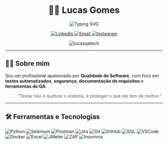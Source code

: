 <h1 align="center">👨‍💻 Lucas Gomes</h1>

<p align="center">
  <img src="https://readme-typing-svg.demolab.com?font=Fira+Code&size=22&pause=1000&color=00F700&center=true&vCenter=true&width=435&lines=Hello%2C+World!;QA+%7C+Testes+Automatizados+%7C+Seguran%C3%A7a;A+busca+pelo+bug+nunca+para..." alt="Typing SVG" />
</p>

<p align="center">
  <a href="https://www.linkedin.com/in/lucas-costa-584355339" target="_blank">
    <img alt="LinkedIn" src="https://img.shields.io/badge/-LinkedIn-0A66C2?style=for-the-badge&logo=linkedin&logoColor=white">
  </a>
  <a href="mailto:lucascontato.tech@gmail.com">
    <img alt="Email" src="https://img.shields.io/badge/-Email-D14836?style=for-the-badge&logo=gmail&logoColor=white">
  </a>
  <a href="https://www.instagram.com/lucasz_gomes?igsh=bmZvOXdvanhhZ2xu" target="_blank">
    <img alt="Instagram" src="https://img.shields.io/badge/-Instagram-E4405F?style=for-the-badge&logo=instagram&logoColor=white">
  </a>
</p>

<p align="center">
  <img src="https://komarev.com/ghpvc/?username=lucasqatech&label=Profile+Views&color=blue&style=flat" alt="lucasqatech" />
</p>

---

## 👨‍🔬 Sobre mim

Sou um profissional apaixonado por **Qualidade de Software**, com foco em **testes automatizados**, **segurança**, **documentação de requisitos** e **ferramentas de QA**.

> "Testar não é quebrar o sistema, é proteger o que ele tem de melhor."

---

## 🛠️ Ferramentas e Tecnologias

![Python](https://img.shields.io/badge/Python-3776AB?style=for-the-badge&logo=python&logoColor=white)
![Selenium](https://img.shields.io/badge/Selenium-43B02A?style=for-the-badge&logo=selenium&logoColor=white)
![Postman](https://img.shields.io/badge/Postman-FF6C37?style=for-the-badge&logo=postman&logoColor=white)
![Jira](https://img.shields.io/badge/Jira-0052CC?style=for-the-badge&logo=jira&logoColor=white)
![Git](https://img.shields.io/badge/Git-F05032?style=for-the-badge&logo=git&logoColor=white)
![GitHub](https://img.shields.io/badge/GitHub-181717?style=for-the-badge&logo=github&logoColor=white)
![SQL](https://img.shields.io/badge/SQL-4479A1?style=for-the-badge&logo=mysql&logoColor=white)
![VSCode](https://img.shields.io/badge/VSCode-007ACC?style=for-the-badge&logo=visualstudiocode&logoColor=white)
![Docker](https://img.shields.io/badge/Docker-2496ED?style=for-the-badge&logo=docker&logoColor=white)
![Excel](https://img.shields.io/badge/Excel-217346?style=for-the-badge&logo=microsoft-excel&logoColor=white)
![JMeter](https://img.shields.io/badge/JMeter-D22128?style=for-the-badge&logo=apachejmeter&logoColor=white)
![ZAP](https://img.shields.io/badge/OWASP%20ZAP-000000?style=for-the-badge&logo=OWASP&logoColor=white)
![Insomnia](https://img.shields.io/badge/Insomnia-4000BF?style=for-the-badge&logo=insomnia&logoColor=white)
